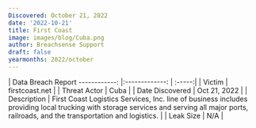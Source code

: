 ```yaml
---
Discovered: October 21, 2022
date: '2022-10-21'
title: First Coast
image: images/blog/Cuba.png
author: Breachsense Support
draft: false
yearmonths: 2022/october
---
```



| Data Breach Report
------------:     |:-------------:    | :-----:|
| Victim      | firstcoast.net      | 
| Threat Actor      | Cuba      | 
| Date Discovered      | Oct 21, 2022      | 
| Description      | First Coast Logistics Services, Inc. line of business includes providing local trucking with storage services and serving all major ports, railroads, and the transportation and logistics.      | 
| Leak Size      | N/A      | 

